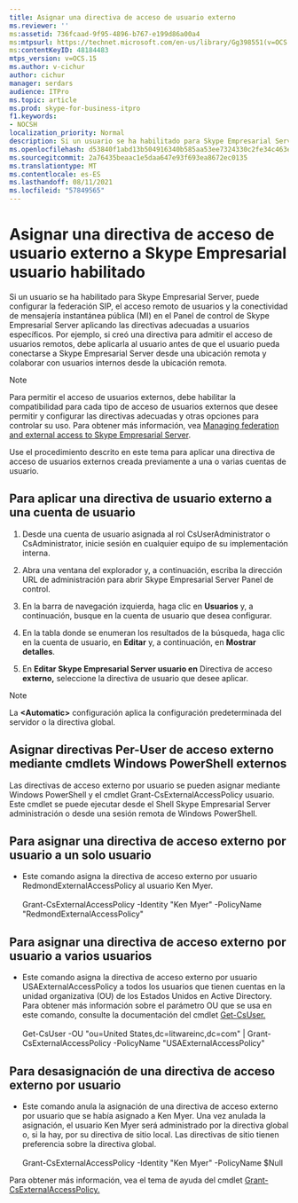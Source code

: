 ```yaml
---
title: Asignar una directiva de acceso de usuario externo
ms.reviewer: ''
ms:assetid: 736fcaad-9f95-4896-b767-e199d86a00a4
ms:mtpsurl: https://technet.microsoft.com/en-us/library/Gg398551(v=OCS.15)
ms:contentKeyID: 48184483
mtps_version: v=OCS.15
ms.author: v-cichur
author: cichur
manager: serdars
audience: ITPro
ms.topic: article
ms.prod: skype-for-business-itpro
f1.keywords:
- NOCSH
localization_priority: Normal
description: Si un usuario se ha habilitado para Skype Empresarial Server, puede configurar la federación SIP, el acceso remoto de usuarios y la conectividad de mensajería instantánea pública (MI) en el Panel de control de Skype Empresarial Server aplicando las directivas adecuadas a usuarios específicos.
ms.openlocfilehash: d53840f1abd13b504916340b585aa53ee7324330c2fe34c463e66c54dc180417
ms.sourcegitcommit: 2a76435beaac1e5daa647e93f693ea8672ec0135
ms.translationtype: MT
ms.contentlocale: es-ES
ms.lasthandoff: 08/11/2021
ms.locfileid: "57849565"
---
```

# <a name="assign-an-external-user-access-policy-to-a-skype-for-business-enabled-user"></a>Asignar una directiva de acceso de usuario externo a Skype Empresarial usuario habilitado

Si un usuario se ha habilitado para Skype Empresarial Server, puede configurar la federación SIP, el acceso remoto de usuarios y la conectividad de mensajería instantánea pública (MI) en el Panel de control de Skype Empresarial Server aplicando las directivas adecuadas a usuarios específicos. Por ejemplo, si creó una directiva para admitir el acceso de usuarios remotos, debe aplicarla al usuario antes de que el usuario pueda conectarse a Skype Empresarial Server desde una ubicación remota y colaborar con usuarios internos desde la ubicación remota.


> [!NOTE]  
> Para permitir el acceso de usuarios externos, debe habilitar la compatibilidad para cada tipo de acceso de usuarios externos que desee permitir y configurar las directivas adecuadas y otras opciones para controlar su uso. Para obtener más información, vea [Managing federation and external access to Skype Empresarial Server](../managing-federation-and-external-access.md).


Use el procedimiento descrito en este tema para aplicar una directiva de acceso de usuarios externos creada previamente a una o varias cuentas de usuario.


## <a name="to-apply-an-external-user-policy-to-a-user-account"></a>Para aplicar una directiva de usuario externo a una cuenta de usuario

1.  Desde una cuenta de usuario asignada al rol CsUserAdministrator o CsAdministrator, inicie sesión en cualquier equipo de su implementación interna.

2.  Abra una ventana del explorador y, a continuación, escriba la dirección URL de administración para abrir Skype Empresarial Server Panel de control. 

3.  En la barra de navegación izquierda, haga clic en  **Usuarios** y, a continuación, busque en la cuenta de usuario que desea configurar.

4.  En la tabla donde se enumeran los resultados de la búsqueda, haga clic en la cuenta de usuario, en  **Editar** y, a continuación, en  **Mostrar detalles**.

5.  En **Editar Skype Empresarial Server usuario en** Directiva de acceso **externo,** seleccione la directiva de usuario que desee aplicar.
     
> [!NOTE]  
> La **\<Automatic>** configuración aplica la configuración predeterminada del servidor o la directiva global.


## <a name="assigning-per-user-external-access-policies-by-using-windows-powershell-cmdlets"></a>Asignar directivas Per-User de acceso externo mediante cmdlets Windows PowerShell externos

Las directivas de acceso externo por usuario se pueden asignar mediante Windows PowerShell y el cmdlet Grant-CsExternalAccessPolicy usuario. Este cmdlet se puede ejecutar desde el Shell Skype Empresarial Server administración o desde una sesión remota de Windows PowerShell. 

## <a name="to-assign-a-per-user-external-access-policy-to-a-single-user"></a>Para asignar una directiva de acceso externo por usuario a un solo usuario

  - Este comando asigna la directiva de acceso externo por usuario RedmondExternalAccessPolicy al usuario Ken Myer.<br/><br/>Grant-CsExternalAccessPolicy -Identity "Ken Myer" -PolicyName "RedmondExternalAccessPolicy"


## <a name="to-assign-a-per-user-external-access-policy-to-multiple-users"></a>Para asignar una directiva de acceso externo por usuario a varios usuarios

  - Este comando asigna la directiva de acceso externo por usuario USAExternalAccessPolicy a todos los usuarios que tienen cuentas en la unidad organizativa (OU) de los Estados Unidos en Active Directory. Para obtener más información sobre el parámetro OU que se usa en este comando, consulte la documentación del cmdlet [Get-CsUser.](/powershell/module/skype/Get-CsUser)<br/><br/>Get-CsUser -OU "ou=United States,dc=litwareinc,dc=com" | Grant-CsExternalAccessPolicy -PolicyName "USAExternalAccessPolicy"


## <a name="to-unassign-a-per-user-external-access-policy"></a>Para desasignación de una directiva de acceso externo por usuario

  - Este comando anula la asignación de una directiva de acceso externo por usuario que se había asignado a Ken Myer. Una vez anulada la asignación, el usuario Ken Myer será administrado por la directiva global o, si la hay, por su directiva de sitio local. Las directivas de sitio tienen preferencia sobre la directiva global.<br/><br/>Grant-CsExternalAccessPolicy -Identity "Ken Myer" -PolicyName $Null


Para obtener más información, vea el tema de ayuda del cmdlet [Grant-CsExternalAccessPolicy.](/powershell/module/skype/Grant-CsExternalAccessPolicy)
